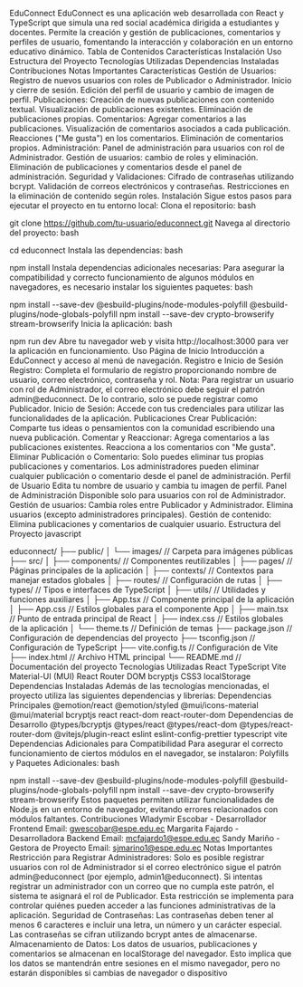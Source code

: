 EduConnect
EduConnect es una aplicación web desarrollada con React y TypeScript que simula una red social académica dirigida a estudiantes y docentes. Permite la creación y gestión de publicaciones, comentarios y perfiles de usuario, fomentando la interacción y colaboración en un entorno educativo dinámico.
Tabla de Contenidos
Características
Instalación
Uso
Estructura del Proyecto
Tecnologías Utilizadas
Dependencias Instaladas
Contribuciones
Notas Importantes
Características
Gestión de Usuarios:
Registro de nuevos usuarios con roles de Publicador o Administrador.
Inicio y cierre de sesión.
Edición del perfil de usuario y cambio de imagen de perfil.
Publicaciones:
Creación de nuevas publicaciones con contenido textual.
Visualización de publicaciones existentes.
Eliminación de publicaciones propias.
Comentarios:
Agregar comentarios a las publicaciones.
Visualización de comentarios asociados a cada publicación.
Reacciones ("Me gusta") en los comentarios.
Eliminación de comentarios propios.
Administración:
Panel de administración para usuarios con rol de Administrador.
Gestión de usuarios: cambio de roles y eliminación.
Eliminación de publicaciones y comentarios desde el panel de administración.
Seguridad y Validaciones:
Cifrado de contraseñas utilizando bcrypt.
Validación de correos electrónicos y contraseñas.
Restricciones en la eliminación de contenido según roles.
Instalación
Sigue estos pasos para ejecutar el proyecto en tu entorno local:
Clona el repositorio:
bash


git clone https://github.com/tu-usuario/educonnect.git
Navega al directorio del proyecto:
bash


cd educonnect
Instala las dependencias:
bash


npm install
Instala dependencias adicionales necesarias:
Para asegurar la compatibilidad y correcto funcionamiento de algunos módulos en navegadores, es necesario instalar los siguientes paquetes:
bash


npm install --save-dev @esbuild-plugins/node-modules-polyfill @esbuild-plugins/node-globals-polyfill
npm install --save-dev crypto-browserify stream-browserify
Inicia la aplicación:
bash


npm run dev
Abre tu navegador web y visita http://localhost:3000 para ver la aplicación en funcionamiento.
Uso
Página de Inicio
Introducción a EduConnect y acceso al menú de navegación.
Registro e Inicio de Sesión
Registro:
Completa el formulario de registro proporcionando nombre de usuario, correo electrónico, contraseña y rol.
Nota: Para registrar un usuario con rol de Administrador, el correo electrónico debe seguir el patrón admin<number>@educonnect. De lo contrario, solo se puede registrar como Publicador.
Inicio de Sesión:
Accede con tus credenciales para utilizar las funcionalidades de la aplicación.
Publicaciones
Crear Publicación:
Comparte tus ideas o pensamientos con la comunidad escribiendo una nueva publicación.
Comentar y Reaccionar:
Agrega comentarios a las publicaciones existentes.
Reacciona a los comentarios con "Me gusta".
Eliminar Publicación o Comentario:
Solo puedes eliminar tus propias publicaciones y comentarios.
Los administradores pueden eliminar cualquier publicación o comentario desde el panel de administración.
Perfil de Usuario
Edita tu nombre de usuario y cambia tu imagen de perfil.
Panel de Administración
Disponible solo para usuarios con rol de Administrador.
Gestión de usuarios:
Cambia roles entre Publicador y Administrador.
Elimina usuarios (excepto administradores principales).
Gestión de contenido:
Elimina publicaciones y comentarios de cualquier usuario.
Estructura del Proyecto
javascript


educonnect/
├── public/
│   └── images/              // Carpeta para imágenes públicas
├── src/
│   ├── components/          // Componentes reutilizables
│   ├── pages/               // Páginas principales de la aplicación
│   ├── contexts/            // Contextos para manejar estados globales
│   ├── routes/              // Configuración de rutas
│   ├── types/               // Tipos e interfaces de TypeScript
│   ├── utils/               // Utilidades y funciones auxiliares
│   ├── App.tsx              // Componente principal de la aplicación
│   ├── App.css              // Estilos globales para el componente App
│   ├── main.tsx             // Punto de entrada principal de React
│   ├── index.css            // Estilos globales de la aplicación
│   └── theme.ts             // Definición de temas
├── package.json             // Configuración de dependencias del proyecto
├── tsconfig.json            // Configuración de TypeScript
├── vite.config.ts           // Configuración de Vite
├── index.html               // Archivo HTML principal
└── README.md                // Documentación del proyecto
Tecnologías Utilizadas
React
TypeScript
Vite
Material-UI (MUI)
React Router DOM
bcryptjs
CSS3
localStorage
Dependencias Instaladas
Además de las tecnologías mencionadas, el proyecto utiliza las siguientes dependencias y librerías:
Dependencias Principales
@emotion/react
@emotion/styled
@mui/icons-material
@mui/material
bcryptjs
react
react-dom
react-router-dom
Dependencias de Desarrollo
@types/bcryptjs
@types/react
@types/react-dom
@types/react-router-dom
@vitejs/plugin-react
eslint
eslint-config-prettier
typescript
vite
Dependencias Adicionales para Compatibilidad
Para asegurar el correcto funcionamiento de ciertos módulos en el navegador, se instalaron:
Polyfills y Paquetes Adicionales:
bash


npm install --save-dev @esbuild-plugins/node-modules-polyfill @esbuild-plugins/node-globals-polyfill
npm install --save-dev crypto-browserify stream-browserify
Estos paquetes permiten utilizar funcionalidades de Node.js en un entorno de navegador, evitando errores relacionados con módulos faltantes.
Contribuciones
Wladymir Escobar - Desarrollador Frontend
Email: gwescobar@espe.edu.ec
Margarita Fajardo - Desarrolladora Backend
Email: mcfajardo1@espe.edu.ec
Sandy Mariño - Gestora de Proyecto
Email: sjmarino1@espe.edu.ec
Notas Importantes
Restricción para Registrar Administradores:
Solo es posible registrar usuarios con rol de Administrador si el correo electrónico sigue el patrón admin<number>@educonnect (por ejemplo, admin1@educonnect).
Si intentas registrar un administrador con un correo que no cumpla este patrón, el sistema te asignará el rol de Publicador.
Esta restricción se implementa para controlar quiénes pueden acceder a las funciones administrativas de la aplicación.
Seguridad de Contraseñas:
Las contraseñas deben tener al menos 6 caracteres e incluir una letra, un número y un carácter especial.
Las contraseñas se cifran utilizando bcrypt antes de almacenarse.
Almacenamiento de Datos:
Los datos de usuarios, publicaciones y comentarios se almacenan en localStorage del navegador.
Esto implica que los datos se mantendrán entre sesiones en el mismo navegador, pero no estarán disponibles si cambias de navegador o dispositivo
